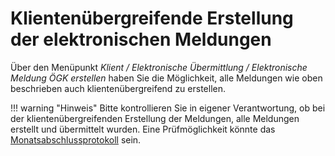 # Klientenübergreifende Erstellung der elektronischen Meldungen

Über den Menüpunkt *Klient / Elektronische Übermittlung / Elektronische Meldung ÖGK erstellen* haben Sie die Möglichkeit, alle Meldungen wie oben beschrieben auch klientenübergreifend zu erstellen.

!!! warning "Hinweis"
    Bitte kontrollieren Sie in eigener Verantwortung, ob bei der klientenübergreifenden Erstellung der Meldungen, alle Meldungen erstellt und übermittelt wurden. Eine Prüfmöglichkeit könnte das [Monatsabschlussprotokoll](../../Ausdrucke_allgemein/Ausdruck_Journal_ÖGK/Monatsabschlussprotokoll.md) sein.